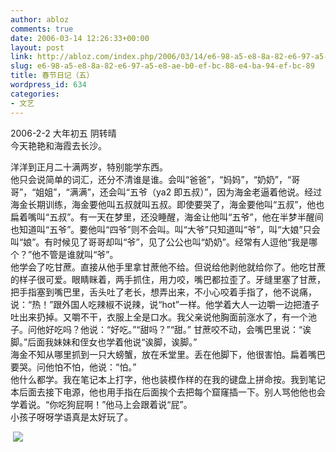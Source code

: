 ```yaml
---
author: abloz
comments: true
date: 2006-03-14 12:26:33+00:00
layout: post
link: http://abloz.com/index.php/2006/03/14/e6-98-a5-e8-8a-82-e6-97-a5-e8-ae-b0-ef-bc-88-e4-ba-94-ef-bc-89/
slug: e6-98-a5-e8-8a-82-e6-97-a5-e8-ae-b0-ef-bc-88-e4-ba-94-ef-bc-89
title: 春节日记（五）
wordpress_id: 634
categories:
- 文艺
---
```


2006-2-2 大年初五 阴转晴  
今天艳艳和海霞去长沙。




洋洋到正月二十满两岁，特别能学东西。  
他只会说简单的词汇，还分不清谁是谁。会叫“爸爸”，“妈妈”，“奶奶”，“哥哥”，“姐姐”，“满满”，还会叫“五爷（ya2 即五叔）”，因为海金老逼着他说。经过海金长期训练，海金要他叫五叔就叫五叔。即使要哭了，海金要他叫“五叔”，他也扁着嘴叫“五叔”。有一天在梦里，还没睡醒，海金让他叫“五爷”，他在半梦半醒间也知道叫“五爷”。要他叫“四爷”则不会叫。叫“大爷”只知道叫“爷”，叫“大娘”只会叫“娘”。有时候见了哥哥却叫“爷”，见了公公也叫“奶奶”。经常有人逗他“我是哪个？”他不管是谁就叫“爷”。  
他学会了吃甘蔗。直接从他手里拿甘蔗他不给。但说给他剥他就给你了。他吃甘蔗的样子很可爱。眼睛眯着，两手抓住，用力咬，嘴巴都拉歪了。牙缝里塞了甘蔗，把手指塞到嘴巴里，舌头吐了老长，想弄出来，不小心咬着手指了，他不说痛，说：“热！”跟外国人吃辣椒不说辣，说“hot”一样。他学着大人一边嚼一边把渣子吐出来扔掉。又嚼不干，衣服上全是口水。我父亲说他胸面前涨水了，有一个池子。问他好吃吗？他说：“好吃。”“甜吗？”“甜。” 甘蔗咬不动，会嘴巴里说：“诶脚。”后面我妹妹和侄女也学着他说“诶脚，诶脚。”  
海金不知从哪里抓到一只大螃蟹，放在禾堂里。丢在他脚下，他很害怕。扁着嘴巴要哭。问他怕不怕，他说：“怕。”  
他什么都学。我在笔记本上打字，他也装模作样的在我的键盘上拼命按。我到笔记本后面去接下电源，他也用手指在后面挨个去把每个窟窿插一下。别人骂他他也会学着说。“你吃狗屁啊！”他马上会跟着说“屁”。  
小孩子呀呀学语真是太好玩了。




 ![](http://tk.files.storage.msn.com/x1pK0KrjtrnujxaMrBnu4Eo1oShpMc9x6b45fkfb6D9q7nZ8H_QC2TzEVYwOAsyAqfSIlrTfb8i0tJmja2VecIGa2o06s-ILH5TmR02vOBads2OhlhiM7ppaXXdVGNAR-13e1prfKlX0OE)
